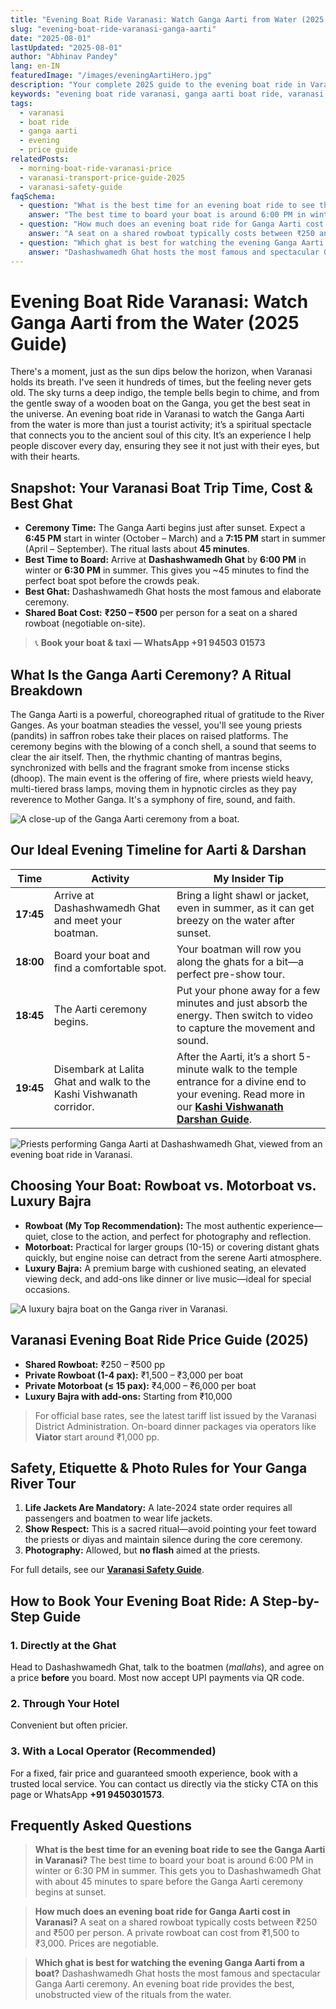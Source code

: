 ```yaml
---
title: "Evening Boat Ride Varanasi: Watch Ganga Aarti from Water (2025 Guide)"
slug: "evening-boat-ride-varanasi-ganga-aarti"
date: "2025-08-01"
lastUpdated: "2025-08-01"
author: "Abhinav Pandey"
lang: en-IN
featuredImage: "/images/eveningAartiHero.jpg"
description: "Your complete 2025 guide to the evening boat ride in Varanasi for the Ganga Aarti. Find timings, costs, booking tips, and the best view from the water."
keywords: "evening boat ride varanasi, ganga aarti boat ride, varanasi boat ride price, dashashwamedh ghat aarti, ganga aarti from boat, varanasi night boat ride"
tags:
  - varanasi
  - boat ride
  - ganga aarti
  - evening
  - price guide
relatedPosts:
  - morning-boat-ride-varanasi-price
  - varanasi-transport-price-guide-2025
  - varanasi-safety-guide
faqSchema:
  - question: "What is the best time for an evening boat ride to see the Ganga Aarti in Varanasi?"
    answer: "The best time to board your boat is around 6:00 PM in winter or 6:30 PM in summer. This gets you to Dashashwamedh Ghat with about 45 minutes to spare before the Ganga Aarti ceremony begins at sunset."
  - question: "How much does an evening boat ride for Ganga Aarti cost in Varanasi?"
    answer: "A seat on a shared rowboat typically costs between ₹250 and ₹500 per person. A private rowboat can cost from ₹1,500 to ₹3,000. Prices are negotiable."
  - question: "Which ghat is best for watching the evening Ganga Aarti from a boat?"
    answer: "Dashashwamedh Ghat hosts the most famous and spectacular Ganga Aarti ceremony. An evening boat ride provides the best, unobstructed view of the rituals from the water."
---
```


# Evening Boat Ride Varanasi: Watch Ganga Aarti from the Water (2025 Guide)

There's a moment, just as the sun dips below the horizon, when Varanasi holds its breath. I've seen it hundreds of times, but the feeling never gets old. The sky turns a deep indigo, the temple bells begin to chime, and from the gentle sway of a wooden boat on the Ganga, you get the best seat in the universe. An evening boat ride in Varanasi to watch the Ganga Aarti from the water is more than just a tourist activity; it’s a spiritual spectacle that connects you to the ancient soul of this city. It’s an experience I help people discover every day, ensuring they see it not just with their eyes, but with their hearts.

## Snapshot: Your Varanasi Boat Trip Time, Cost & Best Ghat

- **Ceremony Time:** The Ganga Aarti begins just after sunset. Expect a **6:45 PM** start in winter (October – March) and a **7:15 PM** start in summer (April – September). The ritual lasts about **45 minutes**.
- **Best Time to Board:** Arrive at **Dashashwamedh Ghat** by **6:00 PM** in winter or **6:30 PM** in summer. This gives you ~45 minutes to find the perfect boat spot before the crowds peak.
- **Best Ghat:** Dashashwamedh Ghat hosts the most famous and elaborate ceremony.
- **Shared Boat Cost:** **₹250 – ₹500** per person for a seat on a shared rowboat (negotiable on-site).

> 📞 **Book your boat & taxi — WhatsApp +91 94503 01573**

## What Is the Ganga Aarti Ceremony? A Ritual Breakdown

The Ganga Aarti is a powerful, choreographed ritual of gratitude to the River Ganges. As your boatman steadies the vessel, you'll see young priests (pandits) in saffron robes take their places on raised platforms. The ceremony begins with the blowing of a conch shell, a sound that seems to clear the air itself. Then, the rhythmic chanting of mantras begins, synchronized with bells and the fragrant smoke from incense sticks (dhoop). The main event is the offering of fire, where priests wield heavy, multi-tiered brass lamps, moving them in hypnotic circles as they pay reverence to Mother Ganga. It's a symphony of fire, sound, and faith.

![A close-up of the Ganga Aarti ceremony from a boat.](/images/ganga-aarti.jpeg "Priests performing the Ganga Aarti ritual with large brass lamps.")

## Our Ideal Evening Timeline for Aarti & Darshan

| Time | Activity | My Insider Tip |
|------|----------|----------------|
| **17:45** | Arrive at Dashashwamedh Ghat and meet your boatman. | Bring a light shawl or jacket, even in summer, as it can get breezy on the water after sunset. |
| **18:00** | Board your boat and find a comfortable spot. | Your boatman will row you along the ghats for a bit—a perfect pre-show tour. |
| **18:45** | The Aarti ceremony begins. | Put your phone away for a few minutes and just absorb the energy. Then switch to video to capture the movement and sound. |
| **19:45** | Disembark at Lalita Ghat and walk to the Kashi Vishwanath corridor. | After the Aarti, it’s a short 5-minute walk to the temple entrance for a divine end to your evening. Read more in our **[Kashi Vishwanath Darshan Guide](/kashi-vishwanath-darshan-guide)**. |

![Priests performing Ganga Aarti at Dashashwamedh Ghat, viewed from an evening boat ride in Varanasi.]( /images/eveningAartiHero.jpg "Evening boat ride Varanasi – Watch Ganga Aarti from the Water (2025)" )

## Choosing Your Boat: Rowboat vs. Motorboat vs. Luxury Bajra

- **Rowboat (My Top Recommendation):** The most authentic experience—quiet, close to the action, and perfect for photography and reflection.
- **Motorboat:** Practical for larger groups (10-15) or covering distant ghats quickly, but engine noise can detract from the serene Aarti atmosphere.
- **Luxury Bajra:** A premium barge with cushioned seating, an elevated viewing deck, and add-ons like dinner or live music—ideal for special occasions.

![A luxury bajra boat on the Ganga river in Varanasi.](/images/varanasi-river-bajra.jpeg "A luxury bajra boat, perfect for a premium evening boat ride experience.")

## Varanasi Evening Boat Ride Price Guide (2025)

- **Shared Rowboat:** ₹250 – ₹500 pp
- **Private Rowboat (1-4 pax):** ₹1,500 – ₹3,000 per boat
- **Private Motorboat (≤ 15 pax):** ₹4,000 – ₹6,000 per boat
- **Luxury Bajra with add-ons:** Starting from ₹10,000

> For official base rates, see the latest tariff list issued by the Varanasi District Administration. On-board dinner packages via operators like **Viator** start around ₹1,000 pp.

## Safety, Etiquette & Photo Rules for Your Ganga River Tour

1. **Life Jackets Are Mandatory:** A late-2024 state order requires all passengers and boatmen to wear life jackets.
2. **Show Respect:** This is a sacred ritual—avoid pointing your feet toward the priests or diyas and maintain silence during the core ceremony.
3. **Photography:** Allowed, but **no flash** aimed at the priests.

For full details, see our **[Varanasi Safety Guide](/varanasi-safety-guide)**.

## How to Book Your Evening Boat Ride: A Step-by-Step Guide

### 1. Directly at the Ghat  
Head to Dashashwamedh Ghat, talk to the boatmen (*mallahs*), and agree on a price **before** you board. Most now accept UPI payments via QR code.

### 2. Through Your Hotel  
Convenient but often pricier.

### 3. With a Local Operator (**Recommended**)  
For a fixed, fair price and guaranteed smooth experience, book with a trusted local service. You can contact us directly via the sticky CTA on this page or WhatsApp **+91 9450301573**.

## Frequently Asked Questions

> **What is the best time for an evening boat ride to see the Ganga Aarti in Varanasi?**
> The best time to board your boat is around 6:00 PM in winter or 6:30 PM in summer. This gets you to Dashashwamedh Ghat with about 45 minutes to spare before the Ganga Aarti ceremony begins at sunset.

> **How much does an evening boat ride for Ganga Aarti cost in Varanasi?**
> A seat on a shared rowboat typically costs between ₹250 and ₹500 per person. A private rowboat can cost from ₹1,500 to ₹3,000. Prices are negotiable.

> **Which ghat is best for watching the evening Ganga Aarti from a boat?**
> Dashashwamedh Ghat hosts the most famous and spectacular Ganga Aarti ceremony. An evening boat ride provides the best, unobstructed view of the rituals from the water.
